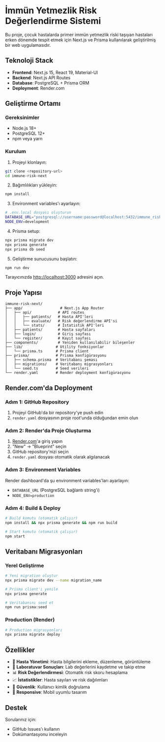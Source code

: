 # İmmün Yetmezlik Risk Değerlendirme Sistemi

Bu proje, çocuk hastalarda primer immün yetmezlik riski taşıyan hastaları erken dönemde tespit etmek için Next.js ve Prisma kullanılarak geliştirilmiş bir web uygulamasıdır.

## Teknoloji Stack

- **Frontend**: Next.js 15, React 19, Material-UI
- **Backend**: Next.js API Routes
- **Database**: PostgreSQL + Prisma ORM
- **Deployment**: Render.com

## Geliştirme Ortamı

### Gereksinimler
- Node.js 18+
- PostgreSQL 12+
- npm veya yarn

### Kurulum

1. Projeyi klonlayın:
```bash
git clone <repository-url>
cd immune-risk-next
```

2. Bağımlılıkları yükleyin:
```bash
npm install
```

3. Environment variables'ı ayarlayın:
```bash
# .env.local dosyası oluşturun
DATABASE_URL="postgresql://username:password@localhost:5432/immune_risk_next?schema=public"
NODE_ENV=development
```

4. Prisma setup:
```bash
npx prisma migrate dev
npx prisma generate
npx prisma db seed
```

5. Geliştirme sunucusunu başlatın:
```bash
npm run dev
```

Tarayıcınızda [http://localhost:3000](http://localhost:3000) adresini açın.

## Proje Yapısı

```
immune-risk-next/
├── app/                 # Next.js App Router
│   ├── api/            # API routes
│   │   ├── patients/   # Hasta API'leri
│   │   ├── evaluate/   # Risk değerlendirme API'si
│   │   └── stats/      # İstatistik API'leri
│   ├── patients/       # Hasta sayfaları
│   ├── login/          # Giriş sayfası
│   └── register/       # Kayıt sayfası
├── components/         # Yeniden kullanılabilir bileşenler
├── lib/               # Utility fonksiyonlar
│   └── prisma.ts      # Prisma client
├── prisma/            # Prisma konfigürasyonu
│   ├── schema.prisma  # Veritabanı şeması
│   ├── migrations/    # Veritabanı migrasyonları
│   └── seed.ts        # Seed verileri
└── render.yaml        # Render deployment konfigürasyonu
```

## Render.com'da Deployment

### Adım 1: GitHub Repository
1. Projeyi GitHub'da bir repository'ye push edin
2. `render.yaml` dosyasının proje root'unda olduğundan emin olun

### Adım 2: Render'da Proje Oluşturma
1. [Render.com](https://render.com)'a giriş yapın
2. "New" → "Blueprint" seçin
3. GitHub repository'nizi seçin
4. `render.yaml` dosyası otomatik olarak algılanacak

### Adım 3: Environment Variables
Render dashboard'da şu environment variables'ları ayarlayın:
- `DATABASE_URL` (PostgreSQL bağlantı string'i)
- `NODE_ENV=production`

### Adım 4: Build & Deploy
```bash
# Build komutu (otomatik çalışır)
npm install && npx prisma generate && npm run build

# Start komutu (otomatik çalışır)
npm start
```

## Veritabanı Migrasyonları

### Yerel Geliştirme
```bash
# Yeni migration oluştur
npx prisma migrate dev --name migration_name

# Prisma client'ı yenile
npx prisma generate

# Veritabanını seed et
npm run prisma:seed
```

### Production (Render)
```bash
# Production migrasyonları
npx prisma migrate deploy
```

## Özellikler

- 👥 **Hasta Yönetimi**: Hasta bilgilerini ekleme, düzenleme, görüntüleme
- 🔬 **Laboratuvar Sonuçları**: Lab değerlerini kaydetme ve takip etme
- 📊 **Risk Değerlendirmesi**: Otomatik risk skoru hesaplama
- 📈 **İstatistikler**: Hasta sayıları ve risk dağılımları
- 🔐 **Güvenlik**: Kullanıcı kimlik doğrulama
- 📱 **Responsive**: Mobil uyumlu tasarım

## Destek

Sorularınız için:
- GitHub Issues'ı kullanın
- Dokümantasyonu inceleyin
